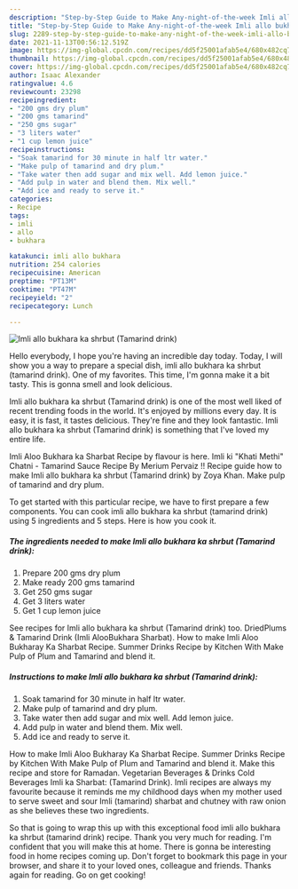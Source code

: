 ```yaml
---
description: "Step-by-Step Guide to Make Any-night-of-the-week Imli allo bukhara ka shrbut (Tamarind drink)"
title: "Step-by-Step Guide to Make Any-night-of-the-week Imli allo bukhara ka shrbut (Tamarind drink)"
slug: 2289-step-by-step-guide-to-make-any-night-of-the-week-imli-allo-bukhara-ka-shrbut-tamarind-drink
date: 2021-11-13T00:56:12.519Z
image: https://img-global.cpcdn.com/recipes/dd5f25001afab5e4/680x482cq70/imli-allo-bukhara-ka-shrbut-tamarind-drink-recipe-main-photo.jpg
thumbnail: https://img-global.cpcdn.com/recipes/dd5f25001afab5e4/680x482cq70/imli-allo-bukhara-ka-shrbut-tamarind-drink-recipe-main-photo.jpg
cover: https://img-global.cpcdn.com/recipes/dd5f25001afab5e4/680x482cq70/imli-allo-bukhara-ka-shrbut-tamarind-drink-recipe-main-photo.jpg
author: Isaac Alexander
ratingvalue: 4.6
reviewcount: 23298
recipeingredient:
- "200 gms dry plum"
- "200 gms tamarind"
- "250 gms sugar"
- "3 liters water"
- "1 cup lemon juice"
recipeinstructions:
- "Soak tamarind for 30 minute in half ltr water."
- "Make pulp of tamarind and dry plum."
- "Take water then add sugar and mix well. Add lemon juice."
- "Add pulp in water and blend them. Mix well."
- "Add ice and ready to serve it."
categories:
- Recipe
tags:
- imli
- allo
- bukhara

katakunci: imli allo bukhara 
nutrition: 254 calories
recipecuisine: American
preptime: "PT13M"
cooktime: "PT47M"
recipeyield: "2"
recipecategory: Lunch

---
```



![Imli allo bukhara ka shrbut (Tamarind drink)](https://img-global.cpcdn.com/recipes/dd5f25001afab5e4/680x482cq70/imli-allo-bukhara-ka-shrbut-tamarind-drink-recipe-main-photo.jpg)

Hello everybody, I hope you're having an incredible day today. Today, I will show you a way to prepare a special dish, imli allo bukhara ka shrbut (tamarind drink). One of my favorites. This time, I'm gonna make it a bit tasty. This is gonna smell and look delicious.

Imli allo bukhara ka shrbut (Tamarind drink) is one of the most well liked of recent trending foods in the world. It's enjoyed by millions every day. It is easy, it is fast, it tastes delicious. They're fine and they look fantastic. Imli allo bukhara ka shrbut (Tamarind drink) is something that I've loved my entire life.

Imli Aloo Bukhara ka Sharbat Recipe by flavour is here. Imli ki "Khati Methi" Chatni - Tamarind Sauce Recipe By Merium Pervaiz !! Recipe guide how to make Imli allo bukhara ka shrbut (Tamarind drink) by Zoya Khan. Make pulp of tamarind and dry plum.


To get started with this particular recipe, we have to first prepare a few components. You can cook imli allo bukhara ka shrbut (tamarind drink) using 5 ingredients and 5 steps. Here is how you cook it.

<!--inarticleads1-->

##### The ingredients needed to make Imli allo bukhara ka shrbut (Tamarind drink):

1. Prepare 200 gms dry plum
1. Make ready 200 gms tamarind
1. Get 250 gms sugar
1. Get 3 liters water
1. Get 1 cup lemon juice


See recipes for Imli allo bukhara ka shrbut (Tamarind drink) too. DriedPlums & Tamarind Drink (Imli AlooBukhara Sharbat). How to make Imli Aloo Bukharay Ka Sharbat Recipe. Summer Drinks Recipe by Kitchen With Make Pulp of Plum and Tamarind and blend it. 

<!--inarticleads2-->

##### Instructions to make Imli allo bukhara ka shrbut (Tamarind drink):

1. Soak tamarind for 30 minute in half ltr water.
1. Make pulp of tamarind and dry plum.
1. Take water then add sugar and mix well. Add lemon juice.
1. Add pulp in water and blend them. Mix well.
1. Add ice and ready to serve it.


How to make Imli Aloo Bukharay Ka Sharbat Recipe. Summer Drinks Recipe by Kitchen With Make Pulp of Plum and Tamarind and blend it. Make this recipe and store for Ramadan. Vegetarian Beverages & Drinks Cold Beverages Imli ka Sharbat: (Tamarind Drink). Imli recipes are always my favourite because it reminds me my childhood days when my mother used to serve sweet and sour Imli (tamarind) sharbat and chutney with raw onion as she believes these two ingredients. 

So that is going to wrap this up with this exceptional food imli allo bukhara ka shrbut (tamarind drink) recipe. Thank you very much for reading. I'm confident that you will make this at home. There is gonna be interesting food in home recipes coming up. Don't forget to bookmark this page in your browser, and share it to your loved ones, colleague and friends. Thanks again for reading. Go on get cooking!
